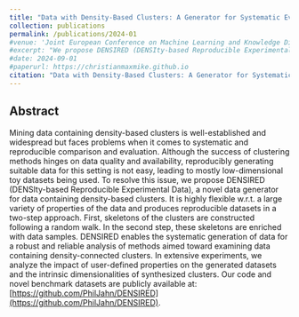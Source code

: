 ```yaml
---
title: "Data with Density-Based Clusters: A Generator for Systematic Evaluation of Clustering Algorithms"
collection: publications
permalink: /publications/2024-01
#venue: 'Joint European Conference on Machine Learning and Knowledge Discovery in Databases, 2024'
#excerpt: "We propose DENSIRED (DENSIty-based Reproducible Experimental Data), a novel data generator for data containing density-based clusters. It is highly flexible w.r.t. a large variety of properties of the data and produces reproducible datasets in a two-step approach."
#date: 2024-09-01
#paperurl: https://christianmaxmike.github.io
citation: "Data with Density-Based Clusters: A Generator for Systematic Evaluation of Clustering Algorithms. P Jahn, CMM Frey, A Beer, C Leibler, T Seidl - Joint European Conference on Machine Learning and Knowledge Discovery in Databases, 2024"
---
```


## Abstract
Mining data containing density-based clusters is well-established and widespread but faces problems when it comes to systematic and reproducible comparison and evaluation. Although the success of clustering methods hinges on data quality and availability, reproducibly generating suitable data for this setting is not easy, leading to mostly low-dimensional toy datasets being used. To resolve this issue, we propose DENSIRED (DENSIty-based Reproducible Experimental Data), a novel data generator for data containing density-based clusters. It is highly flexible w.r.t. a large variety of properties of the data and produces reproducible datasets in a two-step approach. First, skeletons of the clusters are constructed following a random walk. In the second step, these skeletons are enriched with data samples. DENSIRED enables the systematic generation of data for a robust and reliable analysis of methods aimed toward examining data containing density-connected clusters. In extensive experiments, we analyze the impact of user-defined properties on the generated datasets and the intrinsic dimensionalities of synthesized clusters. Our code and novel benchmark datasets are publicly available at: [https://github.com/PhilJahn/DENSIRED](https://github.com/PhilJahn/DENSIRED).
